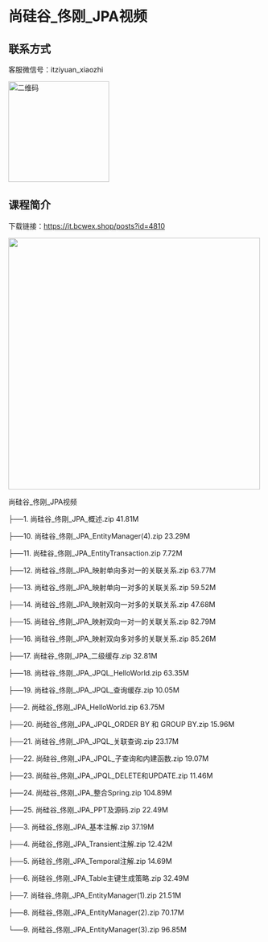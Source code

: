 # 尚硅谷_佟刚_JPA视频

## 联系方式

客服微信号：itziyuan_xiaozhi

<img src="https://ziyuanyun.oss-cn-guangzhou.aliyuncs.com/common/20240614073449/666b82192834a.jpg" width="200" height="200" alt="二维码">

## 课程简介

下载链接：https://it.bcwex.shop/posts?id=4810

<img src="https://ziyuanyun.oss-cn-guangzhou.aliyuncs.com/yun/20241201153359/674c1167c8802.jpg" width="500" alt="">

  

 尚硅谷_佟刚_JPA视频

 ├──1. 尚硅谷_佟刚_JPA_概述.zip 41.81M

 ├──10. 尚硅谷_佟刚_JPA_EntityManager(4).zip 23.29M

 ├──11. 尚硅谷_佟刚_JPA_EntityTransaction.zip 7.72M

 ├──12. 尚硅谷_佟刚_JPA_映射单向多对一的关联关系.zip 63.77M

 ├──13. 尚硅谷_佟刚_JPA_映射单向一对多的关联关系.zip 59.52M

 ├──14. 尚硅谷_佟刚_JPA_映射双向一对多的关联关系.zip 47.68M

 ├──15. 尚硅谷_佟刚_JPA_映射双向一对一的关联关系.zip 82.79M

 ├──16. 尚硅谷_佟刚_JPA_映射双向多对多的关联关系.zip 85.26M

 ├──17. 尚硅谷_佟刚_JPA_二级缓存.zip 32.81M

 ├──18. 尚硅谷_佟刚_JPA_JPQL_HelloWorld.zip 63.35M

 ├──19. 尚硅谷_佟刚_JPA_JPQL_查询缓存.zip 10.05M

 ├──2. 尚硅谷_佟刚_JPA_HelloWorld.zip 63.75M

 ├──20. 尚硅谷_佟刚_JPA_JPQL_ORDER BY 和 GROUP BY.zip 15.96M

 ├──21. 尚硅谷_佟刚_JPA_JPQL_关联查询.zip 23.17M

 ├──22. 尚硅谷_佟刚_JPA_JPQL_子查询和内建函数.zip 19.07M

 ├──23. 尚硅谷_佟刚_JPA_JPQL_DELETE和UPDATE.zip 11.46M

 ├──24. 尚硅谷_佟刚_JPA_整合Spring.zip 104.89M

 ├──25. 尚硅谷_佟刚_JPA_PPT及源码.zip 22.49M

 ├──3. 尚硅谷_佟刚_JPA_基本注解.zip 37.19M

 ├──4. 尚硅谷_佟刚_JPA_Transient注解.zip 12.42M

 ├──5. 尚硅谷_佟刚_JPA_Temporal注解.zip 14.69M

 ├──6. 尚硅谷_佟刚_JPA_Table主键生成策略.zip 32.49M

 ├──7. 尚硅谷_佟刚_JPA_EntityManager(1).zip 21.51M

 ├──8. 尚硅谷_佟刚_JPA_EntityManager(2).zip 70.17M

 └──9. 尚硅谷_佟刚_JPA_EntityManager(3).zip 96.85M

  